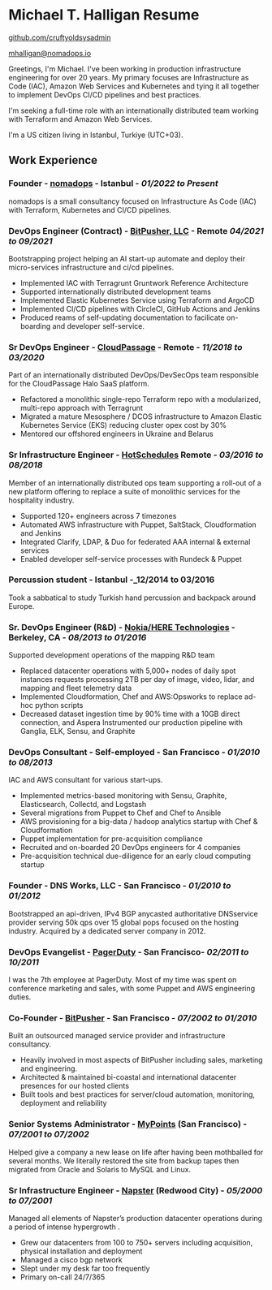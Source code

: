 # Michael T. Halligan Resume

[github.com/cruftyoldsysadmin](https://github.com/cruftyoldsysadmin)

[mhalligan@nomadops.io](mailto:mhalligan@nomadops.io)

Greetings, I'm Michael. I've been working in production infrastructure engineering for over 20 years. My primary focuses are Infrastructure as Code (IAC), Amazon Web Services and Kubernetes and tying it all together to implement DevOps CI/CD pipelines and best practices.

I'm seeking a full-time role with an internationally distributed team working with Terraform and Amazon Web Services.

I'm a US citizen living in Istanbul, Turkiye (UTC+03).

## Work Experience

### Founder - [nomadops](https://nomadops.io/) - Istanbul - _01/2022 to Present_

nomadops is a small consultancy focused on Infrastructure As Code (IAC) with Terraform, Kubernetes and CI/CD pipelines.

### DevOps Engineer (Contract) - [BitPusher, LLC](https://bitpusher.com) - Remote _04/2021 to 09/2021_

 Bootstrapping project helping an AI start-up automate and deploy their micro-services infrastructure and ci/cd pipelines.

* Implemented IAC with Terragrunt Gruntwork Reference Architecture
* Supported internationally distributed development teams
* Implemented Elastic Kubernetes Service using Terraform and ArgoCD
* Implemented CI/CD pipelines with CircleCI, GitHub Actions and Jenkins
* Produced reams of self-updating documentation to facilicate on-boarding and developer self-service.

### Sr DevOps Engineer - [CloudPassage](https://cloudpassage.com/) - Remote - _11/2018 to 03/2020_

Part of an internationally distributed DevOps/DevSecOps team responsible for the CloudPassage Halo SaaS platform.

* Refactored a monolithic single-repo Terraform repo with a modularized, multi-repo approach with Terragrunt
* Migrated a mature Mesosphere / DCOS infrastructure to Amazon Elastic Kubernetes Service (EKS) reducing cluster opex cost by 30%
* Mentored our offshored engineers in Ukraine and Belarus

### Sr Infrastructure Engineer - [HotSchedules](https://hotschedules.com/) Remote - _03/2016 to 08/2018_

Member of an internationally distributed ops team supporting a roll-out of a new platform offering to replace a suite of monolithic services for the hospitality industry.

* Supported 120+ engineers across 7 timezones
* Automated AWS infrastructure with Puppet, SaltStack, Cloudformation and Jenkins
* Integrated Clarify, LDAP, & Duo for federated AAA internal & external services
* Enabled developer self-service processes with Rundeck & Puppet

### Percussion student - Istanbul -_12/2014 to 03/2016
Took a sabbatical to study Turkish hand percussion and backpack around Europe.

### Sr. DevOps Engineer (R&D) - [Nokia/HERE Technologies](https://here.com/) - Berkeley, CA - _08/2013 to 01/2016_

Supported development operations of the mapping R&D team 

* Replaced datacenter operations with 5,000+ nodes of daily spot instances requests processing 2TB per day of image, video, lidar, and mapping and fleet telemetry data
* Implemented Cloudformation, Chef and AWS:Opsworks to replace ad-hoc python scripts
* Decreased dataset ingestion time by 90% time with a 10GB direct connection, and Aspera Instrumented our production pipeline with Ganglia, ELK, Sensu, and Graphite

### DevOps Consultant - Self-employed - San Francisco - _01/2010 to 08/2013_

IAC and AWS consultant for various start-ups.

* Implemented metrics-based monitoring with Sensu, Graphite, Elasticsearch, Collectd, and Logstash
* Several migrations from Puppet to Chef and Chef to Ansible
* AWS provisioning for a big-data / hadoop analytics startup with Chef & Cloudformation
* Puppet implementation for pre-acquisition compliance
* Recruited and on-boarded 20 DevOps engineers for 4 companies
* Pre-acquisition technical due-diligence for an early cloud computing startup

### Founder - DNS Works, LLC - San Francisco - _01/2010 to 01/2012_

Bootstrapped an api-driven, IPv4 BGP anycasted authoritative DNSservice provider serving 50k qps over 15 global pops focused on the hosting industry. Acquired by a dedicated server company in 2012.

### DevOps Evangelist - [PagerDuty](https://pagerduty.com/) - San Francisco- _02/2011 to 10/2011_

I was the 7th employee at PagerDuty. Most of my time was spent on conference marketing and sales, with some Puppet and AWS engineering duties.

### Co-Founder - [BitPusher](https://bitpusher.com/) - San Francisco - _07/2002 to 01/2010_

Built an outsourced managed service provider and infrastructure consultancy.

* Heavily involved in most aspects of BitPusher including sales, marketing and engineering.
* Architected & maintained bi-coastal and international datacenter presences for our hosted clients
* Built tools and best practices for server/cloud automation, monitoring, deployment and reliability

### Senior Systems Administrator - [MyPoints](https://mypoints.com/) (San Francisco) - _07/2001 to 07/2002_

Helped give a company a new lease on life after having been mothballed for several months. We literally restored the site from backup tapes then migrated from Oracle and Solaris to MySQL and Linux.

### Sr Infrastructure Engineer - [Napster](https://napster.com/) (Redwood City) - _05/2000 to 07/2001_

Managed all elements of Napster’s production datacenter operations during a period of intense hypergrowth .

* Grew our datacenters from 100 to 750+ servers including acquisition, physical installation and deployment
* Managed a cisco bgp network
* Slept under my desk far too frequently
* Primary on-call 24/7/365
